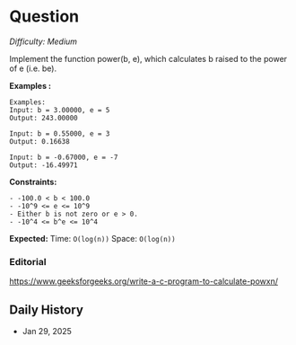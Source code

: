 # Question 

_Difficulty: Medium_

Implement the function power(b, e), which calculates b raised to the power of e (i.e. be).

**Examples :**
```
Examples:
Input: b = 3.00000, e = 5
Output: 243.00000

Input: b = 0.55000, e = 3
Output: 0.16638

Input: b = -0.67000, e = -7
Output: -16.49971
```

**Constraints:**
```
- -100.0 < b < 100.0
- -10^9 <= e <= 10^9
- Either b is not zero or e > 0.
- -10^4 <= b^e <= 10^4
```

**Expected:**
Time: `O(log(n))`
Space: `O(log(n))`

### Editorial
https://www.geeksforgeeks.org/write-a-c-program-to-calculate-powxn/

## Daily History
- Jan 29, 2025
